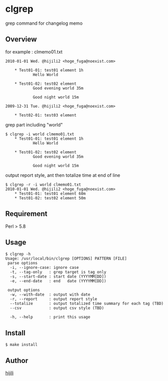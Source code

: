 # clgrep
grep command for changelog memo

## Overview

for example : clmemo01.txt

    2010-01-01 Wed. @hijili2 <hoge_fuga@noexist.com>
    
        * Test01-01: test01 element 1h
                Hello World
    
        * Test01-02: test02 element
                Good evening world 35m
     
                Good night world 15m
    
    2009-12-31 Tue. @hijili2 <hoge_fuga@noexist.com>
    
        * Test02-01: test03 element

grep part including "world"
  
    $ clgrep -i world clmemo01.txt 
        * Test01-01: test01 element 1h
                Hello World
    
        * Test01-02: test02 element
                Good evening world 35m
    
                Good night world 15m

output report style, ant then totalize time at end of line

    $ clgrep -r -i world clmemo01.txt 
    2010-01-01 Wed. @hijili2 <hoge_fuga@noexist.com>
        * Test01-01: test01 element 60m
        * Test01-02: test02 element 50m


## Requirement

Perl > 5.8

## Usage

    $ clgrep -h
    Usage: /usr/local/bin/clgrep [OPTIONS] PATTERN [FILE]
     parse options
      -i, --ignore-case: ignore case
      -t, --tag-only   : grep target is tag only 
      -s, --start-date : start date (YYYYMM[DD])
      -e, --end-date   : end   date (YYYYMM[DD])
    
     output options
      -w, --with-date  : output with date
      -r, --report     : output report style
      --totalize       : output totalized time summary for each tag (TBD)
      --csv            : output csv style (TBD)
    
      -h, --help       : print this usage

## Install

`$ make install`

## Author

[hijili](https://github.com/hijili)
